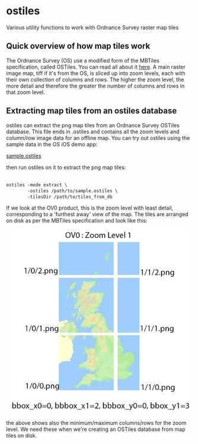 # ostiles
Various utility functions to work with Ordnance Survey raster map tiles

## Quick overview of how map tiles work
The Ordnance Survey (OS) use a modified form of the MBTiles specification, called OSTiles.
You can read all about it [here](https://github.com/OrdnanceSurvey/openspace-sdk-resources/blob/master/ostiles_spec.md).
 A main raster image map, tiff if it's from the OS, is sliced up into zoom levels, each with their own collection of
 columns and rows. The higher the zoom level, the more detail and therefore the greater the number of columns and rows
 in that zoom level.

## Extracting map tiles from an ostiles database
ostiles can extract the png map tiles from an Ordnance Survey OSTiles database. This file ends in .ostiles
and contains all the zoom levels and column/row image data for an offline map. You can try out ostiles using
the sample data in the OS iOS demo app:

[sample.ostiles](https://github.com/OrdnanceSurvey/ios-sdk-demo-tilesources/tree/master/Resources)

then run ostiles on it to extract the png map tiles:

<pre><code>
ostiles -mode extract \
        -ostiles /path/to/sample.ostiles \
        -tilesDir /path/to/tiles_from_db
</code></pre>

If we look at the OV0 product, this is the zoom level with least detail, corresponding to a 'furthest away' view of the
map. The tiles are arranged on disk as per the MBTiles specification and look like this:

![Product Code OV0](ostiles.jpeg "Product Code OV0")

the above shows also the minimum/maximum columns/rows for the zoom level. We need these when we're creating an OSTiles
database from map tiles on disk.
